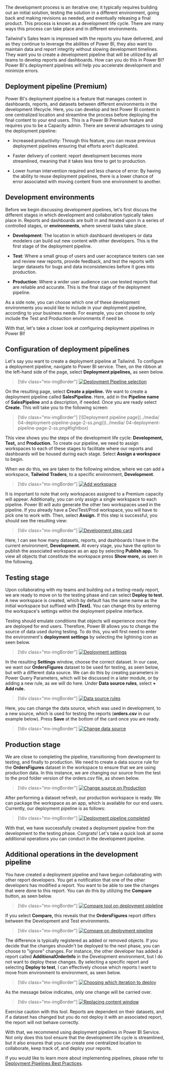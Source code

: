The development process is an iterative one; it typically requires building out an initial solution, testing the solution in a different environment, going back and making revisions as needed, and eventually releasing a final product. This process is known as a development life cycle. There are many ways this process can take place and in different environments.

Tailwind's Sales team is impressed with the reports you have delivered, and as they continue to leverage the abilities of Power BI, they also want to maintain data and report integrity without slowing development timelines. They want you to create a development pipeline that will be utilized by all teams to develop reports and dashboards. How can you do this in Power BI? Power BI's deployment pipelines will help you accelerate development and minimize errors.

## Deployment pipeline (Premium)

Power BI's deployment pipeline is a feature that manages content in dashboards, reports, and datasets between different environments in the development lifecycle. Here, you can develop and test Power BI content in one centralized location and streamline the process before deploying the final content to your end users. This is a Power BI Premium feature and requires you to be a Capacity admin. There are several advantages to using the deployment pipeline:

-   Increased productivity: Through this feature, you can reuse previous deployment pipelines ensuring that efforts aren't duplicated.

-   Faster delivery of content: report development becomes more streamlined, meaning that it takes less time to get to production.

-   Lower human intervention required and less chance of error: By having the ability to reuse deployment pipelines, there is a lower chance of error associated with moving content from one environment to another.

## Development environments 

Before we begin discussing development pipelines, let's first discuss the different stages in which development and collaboration typically takes place in. Reports and dashboards are built in and iterated upon in a series of controlled stages, or **environments**, where several tasks take place.

-   **Development**: The location in which dashboard developers or data modelers can build out new content with other developers. This is the first stage of the deployment pipeline.

-   **Test**: Where a small group of users and user acceptance testers can see and review new reports, provide feedback, and test the reports with larger datasets for bugs and data inconsistencies before it goes into production.

-   **Production**: Where a wider user audience can use tested reports that are reliable and accurate. This is the final stage of the deployment pipeline.

As a side note, you can choose which one of these development environments you would like to include in your deployment pipeline, according to your business needs. For example, you can choose to only include the Test and Production environments if need be.

With that, let's take a closer look at configuring deployment pipelines in Power BI!

## Configuration of deployment pipelines

Let's say you want to create a deployment pipeline at Tailwind. To configure a deployment pipeline, navigate to Power BI service. Then, on the ribbon at the left-hand side of the page, select **Deployment pipelines,** as seen below.

> [!div class="mx-imgBorder"]
> [![Deployment Pipeline selection](../media/04-deployment-full-8-ss.png)](../media/04-deployment-full-8-ss.png#lightbox)

On the resulting page, select **Create a pipeline.** We want to create a deployment pipeline called **SalesPipeline.** Here, add in the **Pipeline name** of **SalesPipeline** and a description, if needed. Once you are ready select **Create.** This will take you to the following screen:

> [!div class="mx-imgBorder"]
> [![Deployment pipeline page](../media/ 04-deployment-pipeline-page-2-ss.png)](../media/ 04-deployment-pipeline-page-2-ss.png#lightbox)

This view shows you the steps of the development life cycle: **Development, Test,** and **Production.** To create our pipeline, we need to assign workspaces to each of these stages to facilitate where our reports and dashboards will be housed during each stage. Select **Assign a workspace** to begin.

When we do this, we are taken to the following window, where we can add a workspace, **Tailwind Traders**, to a specific environment, **Development**.

> [!div class="mx-imgBorder"]
> [![Add workspace](../media/04-report-performance-metrics-4-ss.png)](../media/04-report-performance-metrics-4-ss.png#lightbox)

It is important to note that only workspaces assigned to a Premium capacity will appear. Additionally, you can only assign a single workspace to each pipeline. Power BI will auto generate the other two workspaces used in the pipeline. If you already have a Dev/Test/Prod workspace, you will have to pick one to work with. Then, select **Assign.** If this step is successful, you should see the resulting view:

> [!div class="mx-imgBorder"]
> [![Development step card](../media/04-deployment-settings-5-ssm.png)](../media/04-deployment-settings-5-ssm.png#lightbox)

Here, I can see how many datasets, reports, and dashboards I have in the current environment, **Development.** At every stage, you have the option to publish the associated workspace as an app by selecting **Publish app.** To view all objects that constitute the workspace press **Show more,** as seen in the following.

## Testing stage

Upon collaborating with my teams and building out a testing-ready report, we are ready to move on to the testing phase and can select **Deploy to test.** A new workspace is created, which by default has the same name as the initial workspace but suffixed with **\[Test\].** You can change this by entering the workspace's settings within the deployment pipeline interface.

Testing should emulate conditions that objects will experience once they are deployed for end users. Therefore, Power BI allows you to change the source of data used during testing. To do this, you will first need to enter the environment's **deployment settings** by selecting the lightning icon as seen below.

> [!div class="mx-imgBorder"]
> [![Deployment settings](../media/04-deployment-pipeline-1-ssm.png)](../media/04-deployment-pipeline-1-ssm.png#lightbox)

In the resulting **Settings** window, choose the correct dataset. In our case, we want our **OrdersFigures** dataset to be used for testing, as seen below, but with a different data source. We can do this by creating parameters in Power Query Parameters, which will be discussed in a later module, or by adding a new rule, as we will do here. Under **Data source rules**, select **+ Add rule.**

> [!div class="mx-imgBorder"]
> [![Data source rules](../media/04-change-source-8-ss.png)](../media/04-change-source-8-ss.png#lightbox)

Here, you can change the data source, which was used in development, to a new source, which is used for testing the reports (**orders.csv** in our example below). Press **Save** at the bottom of the card once you are ready.

> [!div class="mx-imgBorder"]
> [![Change data source](../media/04-add-workspace-3-ssm.png)](../media/04-add-workspace-3-ssm.png#lightbox)

## Production stage

We are close to completing the pipeline, transitioning from development to testing, and finally to production. We need to create a data source rule for the **OrdersFigures** dataset in the workspace to ensure that we are using production data. In this instance, we are changing our source from the test to the prod folder version of the orders.csv file, as shown below.

> [!div class="mx-imgBorder"]
> [![Change source on Production](../media/04-change-source-7-ss.png)](../media/04-change-source-7-ss.png#lightbox)

After performing a dataset refresh, our production workspace is ready. We can package the workspace as an app, which is available for our end users. Currently, our deployment pipeline is as follows:

> [!div class="mx-imgBorder"]
> [![Deployment pipeline completed](../media/04-deployment-compare-9-ssm.png)](../media/04-deployment-compare-9-ssm.png#lightbox)

With that, we have successfully created a deployment pipeline from the development to the testing phase. Congrats! Let's take a quick look at some additional operations you can conduct in the development pipeline.

## Additional operations in the development pipeline

You have created a deployment pipeline and have begun collaborating with other report developers. You get a notification that one of the other developers has modified a report. You want to be able to see the changes that were done to this report. You can do this by utilizing the **Compare** button, as seen below.

> [!div class="mx-imgBorder"]
> [![Compare tool on deployment pipleline](../media/04-deployment-compare-11-ssm.png)](../media/04-deployment-compare-11-ssm.png#lightbox)

If you select **Compare,** this reveals that the **OrdersFigures** report differs between the Development and Test environments.

> [!div class="mx-imgBorder"]
> [![Compare on deployment pipeline](../media/04-data-source-rules-6-ssm.png)](../media/04-data-source-rules-6-ssm.png#lightbox)

The difference is typically registered as added or removed objects. If you decide that the changes shouldn't be deployed to the next phase, you can choose to "ignore" changes. For instance, the other developer has added a report called **AdditionalOrderInfo** in the Development environment, but I do not want to deploy these changes. By selecting a specific report and selecting **Deploy to test**, I can effectively choose which reports I want to move from environment to environment, as seen below.

> [!div class="mx-imgBorder"]
> [![Choosing which iteration to deploy](../media/04-deployment-compare-10-ssm.png)](../media/04-deployment-compare-10-ssm.png#lightbox)

As the message below indicates, only one change will be carried over.

> [!div class="mx-imgBorder"]
> [![Replacing content window](../media/04-dev-life-cycle-3-ssm.png)](../media/04-dev-life-cycle-3-ssm.png#lightbox)

Exercise caution with this tool. Reports are dependent on their datasets, and if a dataset has changed but you do not deploy it with an associated report, the report will not behave correctly.

With that, we recommend using deployment pipelines in Power BI Service. Not only does this tool ensure that the development life cycle is streamlined, but it also ensures that you can create one centralized location to collaborate, keep track of, and deploy your reports.

If you would like to learn more about implementing pipelines, please refer to [Deployment Pipelines Best Practices](https://docs.microsoft.com/power-bi/create-reports/deployment-pipelines-best-practices/?azure-portal=true).
